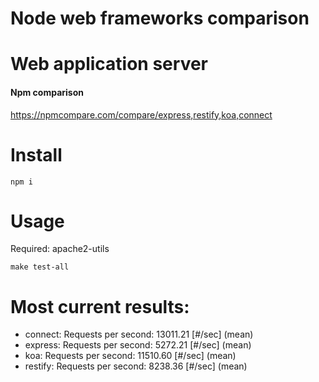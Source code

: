# Node web frameworks comparison

# Web application server

#### **Npm comparison**
https://npmcompare.com/compare/express,restify,koa,connect

# Install

`npm i`

# Usage

Required: apache2-utils

`make test-all`

# Most current results:

- connect: Requests per second:    13011.21 [#/sec] (mean)
- express: Requests per second:    5272.21 [#/sec] (mean)
- koa: Requests per second:    11510.60 [#/sec] (mean)
- restify: Requests per second:    8238.36 [#/sec] (mean)
